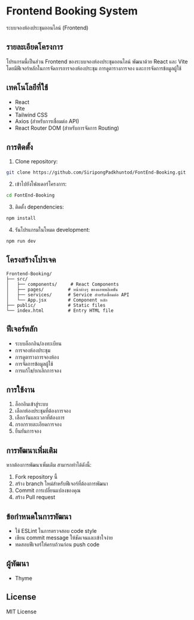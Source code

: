 # Frontend Booking System

ระบบจองห้องประชุมออนไลน์ (Frontend)

## รายละเอียดโครงการ

โปรแกรมนี้เป็นส่วน Frontend ของระบบจองห้องประชุมออนไลน์ พัฒนาด้วย React และ Vite โดยมีฟีเจอร์หลักในการจัดการการจองห้องประชุม การดูตารางการจอง และการจัดการข้อมูลผู้ใช้

## เทคโนโลยีที่ใช้

- React
- Vite
- Tailwind CSS
- Axios (สำหรับการเชื่อมต่อ API)
- React Router DOM (สำหรับการจัดการ Routing)

## การติดตั้ง

1. Clone repository:
```bash
git clone https://github.com/SiripongPadkhuntod/FontEnd-Booking.git
```

2. เข้าไปยังโฟลเดอร์โครงการ:
```bash
cd FontEnd-Booking
```

3. ติดตั้ง dependencies:
```bash
npm install
```

4. รันโปรแกรมในโหมด development:
```bash
npm run dev
```

## โครงสร้างโปรเจค

```
Frontend-Booking/
├── src/
│   ├── components/     # React Components
│   ├── pages/         # หน้าต่างๆ ของแอพพลิเคชัน
│   ├── services/      # Service สำหรับเชื่อมต่อ API
│   └── App.jsx        # Component หลัก
├── public/            # Static files
└── index.html         # Entry HTML file
```

## ฟีเจอร์หลัก

- ระบบล็อกอิน/ลงทะเบียน
- การจองห้องประชุม
- การดูตารางการจองห้อง
- การจัดการข้อมูลผู้ใช้
- การแก้ไข/ยกเลิกการจอง

## การใช้งาน

1. ล็อกอินเข้าสู่ระบบ
2. เลือกห้องประชุมที่ต้องการจอง
3. เลือกวันและเวลาที่ต้องการ
4. กรอกรายละเอียดการจอง
5. ยืนยันการจอง

## การพัฒนาเพิ่มเติม

หากต้องการพัฒนาเพิ่มเติม สามารถทำได้ดังนี้:

1. Fork repository นี้
2. สร้าง branch ใหม่สำหรับฟีเจอร์ที่ต้องการพัฒนา
3. Commit การเปลี่ยนแปลงของคุณ
4. สร้าง Pull request

## ข้อกำหนดในการพัฒนา

- ใช้ ESLint ในการตรวจสอบ code style
- เขียน commit message ให้ชัดเจนและเข้าใจง่าย
- ทดสอบฟีเจอร์ให้ครบถ้วนก่อน push code

## ผู้พัฒนา

- Thyme

## License

MIT License
